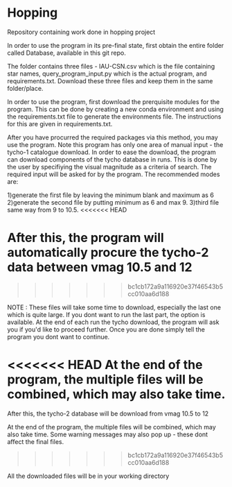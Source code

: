 # Hopping
Repository containing work done in hopping project

In order to use the program in its pre-final state, first obtain the entire folder called Database, available in this git repo.

The folder contains three files - IAU-CSN.csv which is the file containing star names, query_program_input.py which is the actual program, and requirements.txt.
Download these three files and keep them in the same folder/place.

In order to use the program, first download the prerquisite modules for the program. This can be done by creating a new conda environment and using the requirements.txt
file to generate the environments file. The instructions for this are given in requirements.txt.

After you have procurred the required packages via this method, you may use the program. Note this program has only one area of manual input - the tycho-1 catalogue download.
In order to ease the download, the program can download components of the tycho database in runs. This is done by the user by specifiying the visual magnitude as a criteria of search.
The required input will be asked for by the program. The recommended modes are:

1)generate the first file by leaving the minimum blank and maximum as 6
2)generate the second file by putting minimum as 6 and max 9.
3)third file same way from 9 to 10.5.
<<<<<<< HEAD

After this, the program will automatically procure the tycho-2 data between vmag 10.5 and 12
=======
>>>>>>> bc1cb172a9a116920e37f46543b5cc010aa6d188

NOTE : These files will take some time to download, especially the last one which is quite large. If you dont want to run the last part, the option is available. At the 
end of each run the tycho download, the program will ask you if you'd like to proceed further. Once you are done simply tell the program you dont want to continue.

<<<<<<< HEAD
At the end of the program, the multiple files will be combined, which may also take time.
=======
After this, the tycho-2 database will be download from vmag 10.5 to 12

At the end of the program, the multiple files will be combined, which may also take time. Some warning messages may also pop up - these dont affect the final files.
>>>>>>> bc1cb172a9a116920e37f46543b5cc010aa6d188

All the downloaded files will be in your working directory
